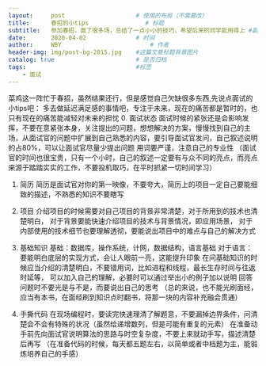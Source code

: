 ```yaml
---
layout:     post   				    # 使用的布局（不需要改）
title:      春招的小tips 				# 标题 
subtitle:   参加春招，面了很多场，总结了一点小小的技巧，希望后来的同学能用得上 #副标题
date:       2020-04-02 				# 时间
author:     WBY 						# 作者
header-img: img/post-bg-2015.jpg 	#这篇文章标题背景图片
catalog: true 						# 是否归档
tags:								#标签
    - 面试
---
```

菜鸡这一阵忙于春招，虽然结果还行，但是感觉自己欠缺很多东西,先说点面试的小tips吧：
多去做延迟满足感的事情吧，专注于未来，现在的痛苦都是暂时的，也只有现在的痛苦能减轻对未来的担忧
0. 面试状态
面试时候的紧张还是会影响发挥，不要在意紧张本身，关注提出的问题，想想解决的方案，慢慢找到自己的主场，从面试官的问题中扩展到自己熟悉的内容，要引导面试官发问，自己叙述说明的占80%，可以让面试官尽量少提出问题
用词要严谨，注意自己的专业性
（面试官的时间也很宝贵，只有一个小时，自己的叙述一定要有与众不同的亮点，而亮点来源于踏踏实实的工作，不要投机取巧，在平时抓紧一切时间学习）

1. 简历
简历是面试官对你的第一映像，不要夸大，简历上的项目一定自己要能细致的描述，不熟悉的知识不要瞎写
2. 项目
介绍项目的时候需要对自己项目的背景非常清楚，对于所用到的技术也清楚明白，
对于背景要能快速介绍项目的技术与背景情况，即应用场景，
对于内部使用的技术细节也要理解透彻，要能说出项目中的难点与自己的解决方式

3. 基础知识
基础：数据库，操作系统，计网，数据结构，语言基础
对于语言：要能明白底层的实现方式，会让人眼前一亮，这能提升印象
在问基础知识的时候应当介绍的清楚明白，不要错用词，比如进程和线程，最长生存时间与往返时延等，
可以加入自己的理解，必要时可以通过举出小的例子加以说明
回答问题时不要光是与不是，而要说出自己的思考
（总的来说，也不能光刷面经，应当有本书，在面经刷到知识点时翻书，将那一块的内容补充融会贯通）

4. 手撕代码
在现场编程时，要读完快速理清了解题意，不要漏掉边界条件，问清楚会不会有特殊的状况（虽然给递增数列，但是可能有重复的元素）
在准备动手前先向面试官说明算法的思路与时空复杂度，不要上来就动手写，描述清楚后再写
（在准备代码的时候，每天都五题左右，以简单或者中档题为主，能锻炼培养自己的手感）
